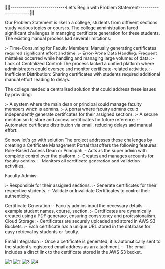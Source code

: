👩‍🏭----------------------------Let's Begin with Problem Statement----------------------👩‍🏭

Our Problem Statement is like 
In a college, students from different sections study various topics or courses. The college administration faced significant challenges in managing certificate generation for these students. The existing manual process had several limitations:

:- Time-Consuming for Faculty Members: Manually generating certificates required significant effort and time.
:- Error-Prone Data Handling: Frequent mistakes occurred while handling and managing large volumes of data.
:- Lack of Centralized Control: The process lacked a unified platform where administrators could oversee and monitor certificate-related activities.
:- Inefficient Distribution: Sharing certificates with students required additional manual effort, leading to delays.

The college needed a centralized solution that could address these issues by providing:

:- A system where the main dean or principal could manage faculty members which is admins.
:- A portal where faculty admins could independently generate certificates for their assigned sections.
:- A secure mechanism to store and access certificates for future reference.
:- Automated certificate distribution via email, reducing delays and manual effort.

So now let's go with solution
The project addresses these challenges by creating a Certificate Management Portal that offers the following features:
Role-Based Access
Dean or Principal:
:- Acts as the super admin with complete control over the platform.
:- Creates and manages accounts for faculty admins.
:- Monitors all certificate generation and validation activities.

Faculty Admins:

:- Responsible for their assigned sections.
:- Generate certificates for their respective students.
:- Validate or Invalidate Certificates to control their authenticity.

Certificate Generation
:- Faculty admins input the necessary details example student names, course, section.
:- Certificates are dynamically created using a PDF generator, ensuring consistency and professionalism.
   Cloud Storage
:- Certificates are securely uploaded and stored in AWS S3 Buckets.
:- Each certificate has a unique URL stored in the database for easy retrieval by students or faculty.

Email Integration
:- Once a certificate is generated, it is automatically sent to the student’s registered email address as an attachment.
:- The email includes a direct link to the certificate stored in the AWS S3 bucket.

![1](https://github.com/user-attachments/assets/58a8182d-b076-4cf2-bc08-66897457cba6)
![2](https://github.com/user-attachments/assets/67e93ba9-25af-4b16-898f-0af0d07453e2)
![3](https://github.com/user-attachments/assets/9c179a43-de87-4a92-a1c5-4091c711e34c)
![4](https://github.com/user-attachments/assets/628dce33-ae06-4c98-ad47-f3bbaa2c3321)

